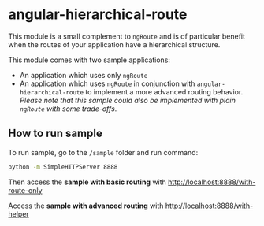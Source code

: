 angular-hierarchical-route
==========================

This module is a small complement to `ngRoute` and is of particular benefit when the routes of your application have a hierarchical structure.

This module comes with two sample applications:

* An application which uses only `ngRoute`
* An application which uses `ngRoute` in conjunction with `angular-hierarchical-route`
  to implement a more advanced routing behavior. *Please note that this sample
  could also be implemented with plain `ngRoute` with some trade-offs*.

How to run sample
-----------------
To run sample, go to the `/sample` folder and run command:

```sh
python -m SimpleHTTPServer 8888
```

Then access the **sample with basic routing** with
 [http://localhost:8888/with-route-only](http://localhost:8888/with-route-only)

Access the **sample with advanced routing** with
 [http://localhost:8888/with-helper](http://localhost:8888/with-helper)